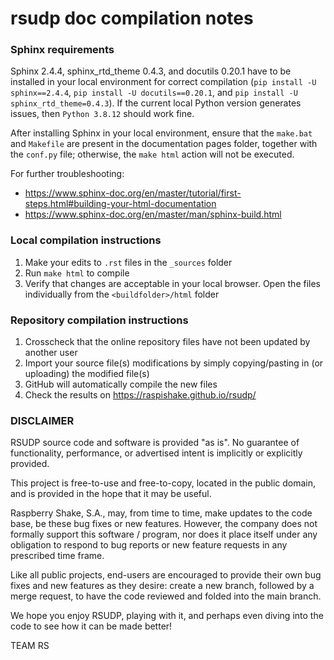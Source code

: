 # rsudp doc compilation notes
### Sphinx requirements

Sphinx 2.4.4, sphinx_rtd_theme 0.4.3, and docutils 0.20.1 have to be installed in your local environment for correct compilation (`pip install -U sphinx==2.4.4`, `pip install -U docutils==0.20.1`, and `pip install -U sphinx_rtd_theme=0.4.3`).
If the current local Python version generates issues, then `Python 3.8.12` should work fine.

After installing Sphinx in your local environment, ensure that the `make.bat` and `Makefile` are present in the documentation pages folder, together with the `conf.py` file; otherwise, the `make html` action will not be executed.

For further troubleshooting:
- https://www.sphinx-doc.org/en/master/tutorial/first-steps.html#building-your-html-documentation
- https://www.sphinx-doc.org/en/master/man/sphinx-build.html

### Local compilation instructions
1. Make your edits to `.rst` files in the `_sources` folder
2. Run `make html` to compile
3. Verify that changes are acceptable in your local browser. Open the files individually from the `<buildfolder>/html` folder

### Repository compilation instructions
1. Crosscheck that the online repository files have not been updated by another user
2. Import your source file(s) modifications by simply copying/pasting in (or uploading) the modified file(s)
3. GitHub will automatically compile the new files
4. Check the results on https://raspishake.github.io/rsudp/


### DISCLAIMER

RSUDP source code and software is provided "as is". No guarantee of functionality, performance, or advertised intent is implicitly or explicitly provided.

This project is free-to-use and free-to-copy, located in the public domain, and is provided in the hope that it may be useful.

Raspberry Shake, S.A., may, from time to time, make updates to the code base, be these bug fixes or new features.  However, the company does not formally support this software / program, nor does it place itself under any obligation to respond to bug reports or new feature requests in any prescribed time frame.

Like all public projects, end-users are encouraged to provide their own bug fixes and new features as they desire: create a new branch, followed by a merge request, to have the code reviewed and folded into the main branch.

We hope you enjoy RSUDP, playing with it, and perhaps even diving into the code to see how it can be made better!

TEAM RS
